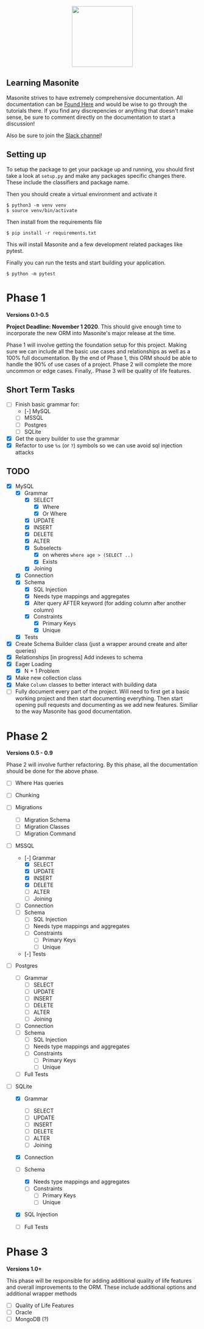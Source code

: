 
<p align="center">
<img src="https://i.imgur.com/rEXcoMn.png" width="160px"> 
</p>

## Learning Masonite

Masonite strives to have extremely comprehensive documentation. All documentation can be [Found Here](https://masoniteframework.gitbooks.io/docs/content/) and would be wise to go through the tutorials there. If you find any discrepencies or anything that doesn't make sense, be sure to comment directly on the documentation to start a discussion!

Also be sure to join the [Slack channel](https://masoniteframework.gitbooks.io/docs/content/)!

## Setting up

To setup the package to get your package up and running, you should first take a look at `setup.py` and make any packages specific changes there. These include the classifiers and package name.

Then you should create a virtual environment and activate it

```
$ python3 -m venv venv
$ source venv/bin/activate
```

Then install from the requirements file

```
$ pip install -r requirements.txt
```

This will install Masonite and a few development related packages like pytest.

Finally you can run the tests and start building your application.

```
$ python -m pytest
```

# Phase 1

**Versions 0.1-0.5**

**Project Deadline: November 1 2020**. This should give enough time to incorporate the new ORM into Masonite's major release at the time.

Phase 1 will involve getting the foundation setup for this project. Making sure we can include all the basic use cases and relationships as well as a 100% full documentation. By the end of Phase 1, this ORM should be able to handle the 90% of use cases of a project. Phase 2 will complete the more uncommon or edge cases. Finally,. Phase 3 will be quality of life features.

## Short Term Tasks

- [ ] Finish basic grammar for:
    - [-] MySQL
    - [ ] MSSQL
    - [ ] Postgres
    - [ ] SQLite
- [x] Get the query builder to use the grammar
- [x] Refactor to use `%s` (or `?`) symbols so we can use avoid sql injection attacks

## TODO

- [x] MySQL
    - [x] Grammar
        - [x] SELECT
            - [x] Where
            - [x] Or Where
        - [x] UPDATE
        - [x] INSERT
        - [x] DELETE
        - [x] ALTER
        - [x] Subselects
            - [x] on wheres `where age > (SELECT ..)`
            - [x] Exists
        - [x] Joining
    - [x] Connection
    - [x] Schema
        - [x] SQL Injection
        - [x] Needs type mappings and aggregates
        - [x] Alter query AFTER keyword (for adding column after another column)
        - [x] Constraints
            - [x] Primary Keys
            - [x] Unique
    - [x] Tests

- [x] Create Schema Builder class (just a wrapper around create and alter queries)
- [x] Relationships
[in progress] Add indexes to schema 
- [x] Eager Loading
    - [x] N + 1 Problem
- [x] Make new collection class
- [x] Make `Column` classes to better interact with building data
- [ ] Fully document every part of the project. Will need to first get a basic working project and then start documenting everything. Then start opening pull requests and documenting as we add new features. Similiar to the way Masonite has good documentation.

# Phase 2

**Versions 0.5 - 0.9**

Phase 2 will involve further refactoring. By this phase, all the documentation should be done for the above phase.

- [ ] Where Has queries
- [ ] Chunking
- [ ] Migrations
    - [ ] Migration Schema
    - [ ] Migration Classes
    - [ ] Migration Command
- [ ] MSSQL
    - [-] Grammar
        - [x] SELECT
        - [x] UPDATE
        - [x] INSERT
        - [x] DELETE
        - [ ] ALTER
        - [ ] Joining
    - [ ] Connection
    - [ ] Schema
        - [ ] SQL Injection
        - [ ] Needs type mappings and aggregates
        - [ ] Constraints
            - [ ] Primary Keys
            - [ ] Unique
    - [-] Tests

- [ ] Postgres
    - [ ] Grammar
        - [ ] SELECT
        - [ ] UPDATE
        - [ ] INSERT
        - [ ] DELETE
        - [ ] ALTER
        - [ ] Joining
    - [ ] Connection
    - [ ] Schema
        - [ ] SQL Injection
        - [ ] Needs type mappings and aggregates
        - [ ] Constraints
            - [ ] Primary Keys
            - [ ] Unique
    - [ ] Full Tests

- [ ] SQLite
    - [x] Grammar
        - [ ] SELECT
        - [ ] UPDATE
        - [ ] INSERT
        - [ ] DELETE
        - [ ] ALTER
        - [ ] Joining
    - [x] Connection
    - [ ] Schema
        - [x] Needs type mappings and aggregates
        - [ ] Constraints
            - [ ] Primary Keys
            - [ ] Unique
    - [x] SQL Injection
    - [ ] Full Tests


# Phase 3

**Versions 1.0+**

This phase will be responsible for adding additional quality of life features and overall improvements to the ORM. These include additional options and additional wrapper methods

- [ ] Quality of Life Features
- [ ] Oracle
- [ ] MongoDB (?)
